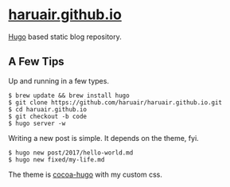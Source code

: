 # [haruair.github.io](https://haruair.github.io)

[Hugo](https://gohugo.io) based static blog repository.

## A Few Tips

Up and running in a few types.

```
$ brew update && brew install hugo
$ git clone https://github.com/haruair/haruair.github.io.git
$ cd haruair.github.io
$ git checkout -b code
$ hugo server -w
```

Writing a new post is simple. It depends on the theme, fyi.

```
$ hugo new post/2017/hello-world.md
$ hugo new fixed/my-life.md
```

The theme is [cocoa-hugo](https://github.com/nishanths/cocoa-hugo-theme)
with my custom css.

